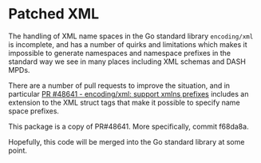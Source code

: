 # Patched XML

The handling of XML name spaces in the Go standard library `encoding/xml` is incomplete,
and has a number of quirks and limitations which makes it impossible to generate
namespaces and namespace prefixes in the standard way we see in many places including
XML schemas and DASH MPDs.

There are a number of pull requests to improve the situation, and in particular
[PR #48641 - encoding/xml: support xmlns prefixes](https://github.com/golang/go/pull/48641)
includes an extension to the XML struct tags that make it possible to specify name
space prefixes.

This package is a copy of PR#48641. More specifically, commit f68da8a.

Hopefully, this code will be merged into the Go standard library at some point.
